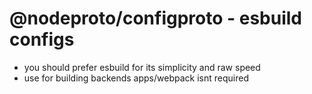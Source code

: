 # @nodeproto/configproto - esbuild configs

- you should prefer esbuild for its simplicity and raw speed
- use for building backends apps/webpack isnt required

